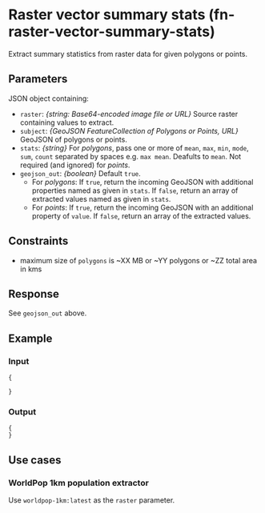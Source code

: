 # Raster vector summary stats (fn-raster-vector-summary-stats)

Extract summary statistics from raster data for given polygons or points.

## Parameters

JSON object containing:

- `raster`: _{string: Base64-encoded image file or URL}_ Source raster containing values to extract.
- `subject`: _{GeoJSON FeatureCollection of Polygons or Points, URL}_ GeoJSON of polygons or points.
- `stats`: _{string}_ For _polygons_, pass one or more of `mean`, `max`, `min`, `mode`, `sum`, `count` separated by spaces e.g. `max mean`. Deafults to `mean`. Not required (and ignored) for _points_.
- `geojson_out`: _{boolean}_ Default `true`. 
  - For _polygons_: If `true`, return the incoming GeoJSON with additional properties named as given in `stats`. If `false`, return an array of extracted values named as given in `stats`.
  - For _points_: If `true`, return the incoming GeoJSON with an additional property of `value`. If `false`, return an array of the extracted values.

## Constraints

- maximum size of `polygons` is ~XX MB or ~YY polygons or ~ZZ total area in kms

## Response

See `geojson_out` above.

## Example

### Input

```
{
  
}
```

### Output

```
{
}
```


## Use cases

### WorldPop 1km population extractor

Use `worldpop-1km:latest` as the `raster` parameter.

